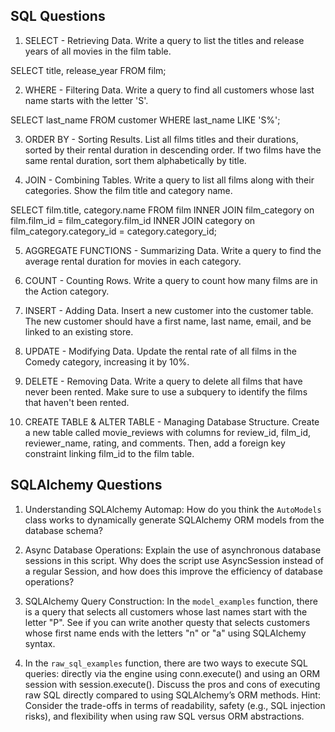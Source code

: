 ## SQL Questions
1. SELECT - Retrieving Data. Write a query to list the titles and release years of all movies in the film table.

SELECT
   title, release_year
FROM
   film;


2. WHERE - Filtering Data. Write a query to find all customers whose last name starts with the letter 'S'.

SELECT
  last_name
FROM
  customer
WHERE
  last_name LIKE 'S%';


3. ORDER BY - Sorting Results. List all films titles and their durations, sorted by their rental duration in descending order. If two films have the same rental duration, sort them alphabetically by title.




4. JOIN - Combining Tables. Write a query to list all films along with their categories. Show the film title and category name.

SELECT
    film.title, category.name
FROM 
    film
INNER JOIN film_category
    on film.film_id = film_category.film_id
INNER JOIN category
    on film_category.category_id = category.category_id;


5. AGGREGATE FUNCTIONS - Summarizing Data. Write a query to find the average rental duration for movies in each category.




6. COUNT - Counting Rows. Write a query to count how many films are in the Action category.




7. INSERT - Adding Data. Insert a new customer into the customer table. The new customer should have a first name, last name, email, and be linked to an existing store.




8. UPDATE - Modifying Data. Update the rental rate of all films in the Comedy category, increasing it by 10%.




9. DELETE - Removing Data. Write a query to delete all films that have never been rented. Make sure to use a subquery to identify the films that haven't been rented.



10. CREATE TABLE & ALTER TABLE - Managing Database Structure. Create a new table called movie_reviews with columns for review_id, film_id, reviewer_name, rating, and comments. Then, add a foreign key constraint linking film_id to the film table.




## SQLAlchemy Questions

1. Understanding SQLAlchemy Automap: How do you think the `AutoModels` class works to dynamically generate SQLAlchemy ORM models from the database schema?



2. Async Database Operations: Explain the use of asynchronous database sessions in this script. Why does the script use AsyncSession instead of a regular Session, and how does this improve the efficiency of database operations?



3. SQLAlchemy Query Construction: In the `model_examples` function, there is a query that selects all customers whose last names start with the letter "P". See if you can write another questy that selects customers whose first name ends with the letters "n" or "a" using SQLAlchemy syntax.



4. In the `raw_sql_examples` function, there are two ways to execute SQL queries: directly via the engine using conn.execute() and using an ORM session with session.execute(). Discuss the pros and cons of executing raw SQL directly compared to using SQLAlchemy’s ORM methods.
Hint: Consider the trade-offs in terms of readability, safety (e.g., SQL injection risks), and flexibility when using raw SQL versus ORM abstractions.